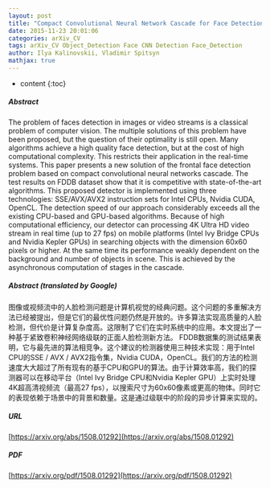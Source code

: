 ```yaml
---
layout: post
title: "Compact Convolutional Neural Network Cascade for Face Detection"
date: 2015-11-23 20:01:06
categories: arXiv_CV
tags: arXiv_CV Object_Detection Face CNN Detection Face_Detection
author: Ilya Kalinovskii, Vladimir Spitsyn
mathjax: true
---
```


* content
{:toc}

##### Abstract
The problem of faces detection in images or video streams is a classical problem of computer vision. The multiple solutions of this problem have been proposed, but the question of their optimality is still open. Many algorithms achieve a high quality face detection, but at the cost of high computational complexity. This restricts their application in the real-time systems. This paper presents a new solution of the frontal face detection problem based on compact convolutional neural networks cascade. The test results on FDDB dataset show that it is competitive with state-of-the-art algorithms. This proposed detector is implemented using three technologies: SSE/AVX/AVX2 instruction sets for Intel CPUs, Nvidia CUDA, OpenCL. The detection speed of our approach considerably exceeds all the existing CPU-based and GPU-based algorithms. Because of high computational efficiency, our detector can processing 4K Ultra HD video stream in real time (up to 27 fps) on mobile platforms (Intel Ivy Bridge CPUs and Nvidia Kepler GPUs) in searching objects with the dimension 60x60 pixels or higher. At the same time its performance weakly dependent on the background and number of objects in scene. This is achieved by the asynchronous computation of stages in the cascade.

##### Abstract (translated by Google)
图像或视频流中的人脸检测问题是计算机视觉的经典问题。这个问题的多重解决方法已经被提出，但是它们的最优性问题仍然是开放的。许多算法实现高质量的人脸检测，但代价是计算复杂度高。这限制了它们在实时系统中的应用。本文提出了一种基于紧致卷积神经网络级联的正面人脸检测新方法。 FDDB数据集的测试结果表明，它与最先进的算法相竞争。这个建议的检测器使用三种技术实现：用于Intel CPU的SSE / AVX / AVX2指令集，Nvidia CUDA，OpenCL。我们的方法的检测速度大大超过了所有现有的基于CPU和GPU的算法。由于计算效率高，我们的探测器可以在移动平台（Intel Ivy Bridge CPU和Nvidia Kepler GPU）上实时处理4K超高清视频流（最高27 fps），以搜索尺寸为60x60像素或更高的物体。同时它的表现依赖于场景中的背景和数量。这是通过级联中的阶段的异步计算来实现的。

##### URL
[https://arxiv.org/abs/1508.01292](https://arxiv.org/abs/1508.01292)

##### PDF
[https://arxiv.org/pdf/1508.01292](https://arxiv.org/pdf/1508.01292)

